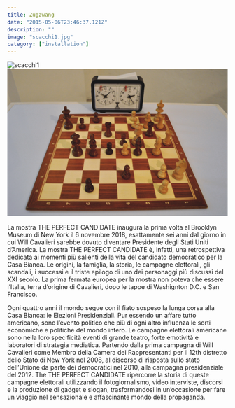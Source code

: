 ```yaml
---
title: Zugzwang
date: "2015-05-06T23:46:37.121Z"
description: ""
image: "scacchi1.jpg"
category: ["installation"]
---
```


![scacchi1](scacchi1.jpg)
![scacchi2](scacchi2.jpg)

La mostra THE PERFECT CANDIDATE inaugura la prima volta al Brooklyn Museum di New York il 6 novembre 2018, esattamente sei anni dal giorno in cui Will Cavalieri sarebbe dovuto diventare Presidente degli Stati Uniti d’America.
La mostra THE PERFECT CANDIDATE è, infatti, una retrospettiva dedicata ai momenti più salienti della vita del candidato democratico per la Casa Bianca.
Le origini, la famiglia, la storia, le campagne elettorali, gli scandali, i successi e il triste epilogo di uno dei personaggi più discussi del XXI secolo.
La prima fermata europea per la mostra non poteva che essere l’Italia, terra d’origine di Cavalieri, dopo le tappe di Washignton D.C. e San Francisco.

Ogni quattro anni il mondo segue con il fiato sospeso la lunga corsa alla Casa Bianca: le Elezioni Presidenziali. Pur essendo un affare tutto americano, sono l’evento politico che più di ogni altro influenza le sorti economiche e politiche del mondo intero. Le campagne elettorali americane sono nella loro specificità eventi di grande teatro, forte emotività e laboratori di strategia mediatica.
Partendo dalla prima campagna di Will Cavalieri come Membro della Camera dei Rappresentanti per il 12th distretto dello Stato di New York nel 2008, al discorso di risposta sullo stato dell’Unione da parte dei democratici nel 2010, alla campagna presidenziale del 2012. The THE PERFECT CANDIDATE ripercorre la storia di queste campagne elettorali utilizzando il fotogiornalismo, video interviste, discorsi e la produzione di gadget e slogan, trasformandosi in un’occasione per fare un viaggio nel sensazionale e affascinante mondo della propaganda.
